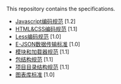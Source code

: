 This repository contains the specifications.


- [Javascript编码规范](javascript-code-style.md) <span class="std-rec">[1.2]</span>
- [HTML&CSS编码规范](html-and-css-code-style.md) <span class="std-rec">[1.1]</span>
- [Less编码规范](less-code-style.md) <span class="std-rec">[1.0]</span>
- [E-JSON数据传输标准](e-json.md) <span class="std-rec">[1.0]</span>
- [模块和加载器规范](module.md) <span class="std-rec">[1.1]</span>
- [包结构规范](package.md) <span class="std-rec">[1.1]</span>
- [项目目录结构规范](directory.md) <span class="std-rec">[1.1]</span>
- [图表库标准](chart.md) <span class="std-rec">[1.0]</span>
